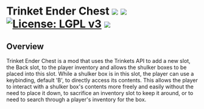# Trinket Ender Chest [![](http://cf.way2muchnoise.eu/versions/trinket-shulker-boxes-fabric.svg)](https://www.curseforge.com/minecraft/mc-mods/trinket-shulker-boxes-fabric) [![](http://cf.way2muchnoise.eu/short_trinket-shulker-boxes-fabric_downloads.svg)](https://www.curseforge.com/minecraft/mc-mods/trinket-shulker-boxes-fabric/files) [![License: LGPL v3](https://img.shields.io/badge/License-LGPL%20v3-blue.svg?&style=flat-square)](https://www.gnu.org/licenses/lgpl-3.0) [![](https://img.shields.io/discord/500852157503766538.svg?color=green&label=Discord&style=flat-square)](https://discord.gg/JWgrdwt)

## Overview

Trinket Ender Chest is a mod that uses the Trinkets API to add a new slot, the Back slot, to the player inventory and allows the shulker boxes to be placed into this slot. While a shulker box is in this slot, the player can use a keybinding, default 'B', to directly access its contents. This allows the player to interact with a shulker box's contents more freely and easily without the need to place it down, to sacrifice an inventory slot to keep it around, or to need to search through a player's inventory for the box.
